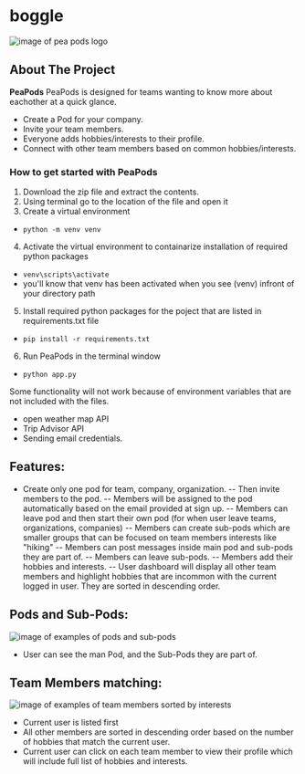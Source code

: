 # boggle
![image of pea pods logo](static/imgs/PeaPods_welcome.png)
## About The Project
**PeaPods**
PeaPods is designed for teams wanting to know more about eachother at a quick glance.
- Create a Pod for your company.
- Invite your team members.
- Everyone adds hobbies/interests to their profile.
- Connect with other team members based on common hobbies/interests.

### How to get started with PeaPods
1. Download the zip file and extract the contents.
2. Using terminal go to the location of the file and open it
3. Create a virtual environment 
  - `python -m venv venv`
4. Activate the virtual environment to containarize installation of required python packages
  - `venv\scripts\activate`
  - you'll know that venv has been activated when you see (venv) infront of your directory path
5. Install required python packages for the poject that are listed in requirements.txt file
  - `pip install -r requirements.txt`
6. Run PeaPods in the terminal window
  - `python app.py`
  
Some functionality will not work because of environment variables that are not included with the files.
- open weather map API
- Trip Advisor API
- Sending email credentials.

## Features:
- Create only one pod for team, company, organization.
-- Then invite members to the pod.
-- Members will be assigned to the pod automatically based on the email provided at sign up.
-- Members can leave pod and then start their own pod (for when user leave teams, organizations, companies)
-- Members can create sub-pods which are smaller groups that can be focused on team members interests like "hiking"
-- Members can post messages inside main pod and sub-pods they are part of.
-- Members can leave sub-pods.
-- Members add their hobbies and interests. 
-- User dashboard will display all other team members and highlight hobbies that are incommon with the current logged in user. They are sorted in descending order.

## Pods and Sub-Pods:
![image of examples of pods and sub-pods](static/imgs/Pods_examples.png)
- User can see the man Pod, and the Sub-Pods they are part of. 

## Team Members matching:
![image of examples of team members sorted by interests](static/imgs/Pods_members_examples.png)
- Current user is listed first
- All other members are sorted in descending order based on the number of hobbies that match the current user.
- Current user can click on each team member to view their profile which will include full list of hobbies and interests.
